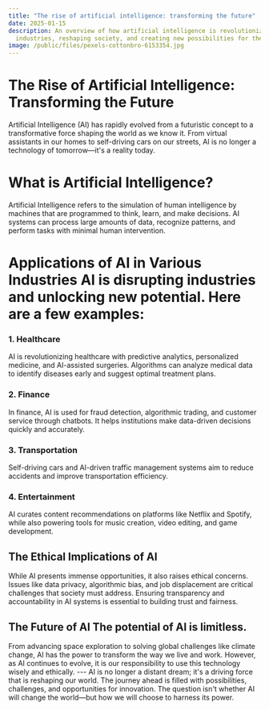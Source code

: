 ```yaml
---
title: "The rise of artificial intelligence: transforming the future"
date: 2025-01-15
description: An overview of how artificial intelligence is revolutionizing
  industries, reshaping society, and creating new possibilities for the future.
image: /public/files/pexels-cottonbro-6153354.jpg
---
```

# The Rise of Artificial Intelligence: Transforming the Future

Artificial Intelligence (AI) has rapidly evolved from a futuristic concept to a transformative force shaping the world as we know it. From virtual assistants in our homes to self-driving cars on our streets, AI is no longer a technology of tomorrow—it's a reality today.

# What is Artificial Intelligence?

Artificial Intelligence refers to the simulation of human intelligence by machines that are programmed to think, learn, and make decisions. AI systems can process large amounts of data, recognize patterns, and perform tasks with minimal human intervention.

# Applications of AI in Various Industries AI is disrupting industries and unlocking new potential. Here are a few examples:

### 1\. **Healthcare**

AI is revolutionizing healthcare with predictive analytics, personalized medicine, and AI-assisted surgeries. Algorithms can analyze medical data to identify diseases early and suggest optimal treatment plans.

### 2\. **Finance**

In finance, AI is used for fraud detection, algorithmic trading, and customer service through chatbots. It helps institutions make data-driven decisions quickly and accurately.

### 3\. **Transportation**

Self-driving cars and AI-driven traffic management systems aim to reduce accidents and improve transportation efficiency.

### 4\. **Entertainment**

AI curates content recommendations on platforms like Netflix and Spotify, while also powering tools for music creation, video editing, and game development.

## The Ethical Implications of AI

While AI presents immense opportunities, it also raises ethical concerns. Issues like data privacy, algorithmic bias, and job displacement are critical challenges that society must address. Ensuring transparency and accountability in AI systems is essential to building trust and fairness.

## The Future of AI The potential of AI is limitless.

From advancing space exploration to solving global challenges like climate change, AI has the power to transform the way we live and work. However, as AI continues to evolve, it is our responsibility to use this technology wisely and ethically. --- AI is no longer a distant dream; it's a driving force that is reshaping our world. The journey ahead is filled with possibilities, challenges, and opportunities for innovation. The question isn't whether AI will change the world—but how we will choose to harness its power.